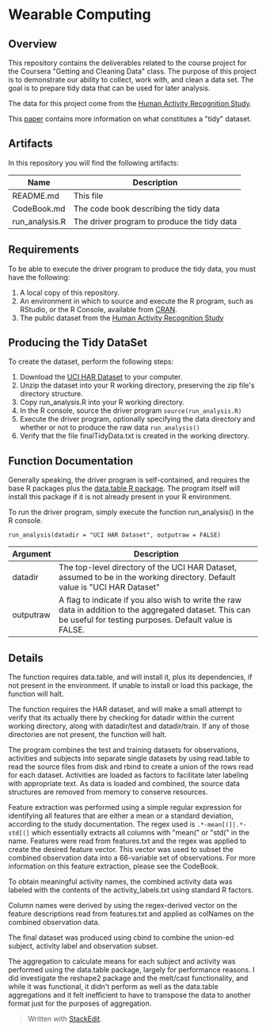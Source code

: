 Wearable Computing
==
Overview
--
This repository contains the deliverables related to the course project for the Coursera "Getting and Cleaning Data" class.  The purpose of this project is to demonstrate our ability to collect, work with, and clean a data set. The goal is to prepare tidy data that can be used for later analysis.

The data for this project come from the [Human Activity Recognition Study](https://www.elen.ucl.ac.be/Proceedings/esann/esannpdf/es2013-84.pdf).

This [paper](http://vita.had.co.nz/papers/tidy-data.pdf) contains more information on what constitutes a "tidy" dataset.

Artifacts
--
In this repository you will find the following artifacts:

| Name | Description |
| --- | --- |
| README.md | This file |
| CodeBook.md | The code book describing the tidy data |
| run_analysis.R | The driver program to produce the tidy data |

Requirements
--
To be able to execute the driver program to produce the tidy data, you must have the following:
 1. A local copy of this repository. 
 2. An environment in which to source and execute the R program, such as RStudio, or the R Console, available from [CRAN](https://cran.r-project.org/).
 2. The public dataset from the [Human Activity Recognition Study](http://archive.ics.uci.edu/ml/datasets/Human+Activity+Recognition+Using+Smartphones)

Producing the Tidy DataSet
--
To create the dataset, perform the following steps:

 1. Download the [UCI HAR Dataset](https://d396qusza40orc.cloudfront.net/getdata/projectfiles/UCI%20HAR%20Dataset.zip) to your computer.
 2. Unzip the dataset into your R working directory, preserving the zip file's directory structure.
 3. Copy run_analysis.R into your R working directory.
 4. In the R console, source the driver program `source(run_analysis.R)`
 5. Execute the driver program, optionally specifying the data directory and whether or not to produce the raw data `run_analysis()`
 6. Verify that the file finalTidyData.txt is created in the working directory.

Function Documentation
--
Generally speaking, the driver program is self-contained, and requires the base R packages plus the [data.table R package](https://cran.r-project.org/web/packages/data.table/index.html).  The program itself will install this package if it is not already present in your R environment.

To run the driver program, simply execute the function run_analysis() in the R console. 

    run_analysis(datadir = "UCI HAR Dataset", outputraw = FALSE)

| Argument | Description |
| --- | --- |
| datadir | The top-level directory of the UCI HAR Dataset, assumed to be in the working directory. Default value is "UCI HAR Dataset" | 
| outputraw | A flag to indicate if you also wish to write the raw data in addition to the aggregated dataset.  This can be useful for testing purposes. Default value is FALSE. |


Details
---
The function requires data.table, and will install it, plus its dependencies, if not present in the environment.  If unable to install or load this package, the function will halt.

The function requires the HAR dataset, and will make a small attempt to verify that its actually there by checking for datadir within the current working directory, along with datadir/test and datadir/train.  If any of those directories are not present, the function will halt.

The program combines the test and training datasets for observations, activities and subjects into separate single datasets by using read.table to read the source files from disk and rbind to create a union of the rows read for each dataset.  Activities are loaded as factors to facilitate later labeling with appropriate text.  As data is loaded and combined, the source data structures are removed from memory to conserve resources.

Feature extraction was performed using a simple regular expression for identifying all features that are either a mean or a standard deviation, according to the study documentation.  The regex used is `.*-mean[(]|.*-std[(]` which essentially extracts all columns with "mean(" or "std(" in the name.  Features were read from features.txt and the regex was applied to create the desired feature vector.  This vector was used to subset the combined observation data into a 66-variable set of observations.  For more information on this feature extraction, please see the CodeBook.

To obtain meaningful activity names, the combined activity data was labeled with the contents of the activity_labels.txt using standard R factors.

Column names were derived by using the regex-derived vector on the feature descriptions read from features.txt and applied as colNames on the combined observation data.

The final dataset was produced using cbind to combine the union-ed subject, activity label and observation subset.

The aggregation to calculate means for each subject and activity was performed using the data.table package, largely for performance reasons.  I did investigate the reshape2 package and the melt/cast functionality, and while it was functional, it didn't perform as well as the data.table aggregations and it felt inefficient to have to transpose the data to another format just for the purposes of aggregation.

> Written with [StackEdit](https://stackedit.io/).